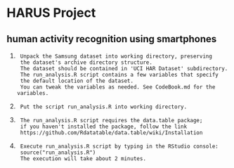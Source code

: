 # HARUS Project
## human activity recognition using smartphones

1.      Unpack the Samsung dataset into working directory, preserving 
        the dataset's archive directory structure.
        The dataset should be contained in 'UCI HAR Dataset' subdirectory.
        The run_analysis.R script contains a few variables that specify
        the default location of the dataset.
        You can tweak the variables as needed. See CodeBook.md for the variables.

2.      Put the script run_analysis.R into working directory.

3.      The run_analysis.R script requires the data.table package; 
        if you haven't installed the package, follow the link
        https://github.com/Rdatatable/data.table/wiki/Installation

4.      Execute run_analysis.R script by typing in the RStudio console:
        source("run_analysis.R")
        The execution will take about 2 minutes.
